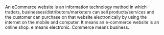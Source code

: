 An eCommerce website is an information technology method in which traders, businesses/distributors/marketers can sell products/services and the customer can purchase on that website electronically by using the internet on the mobile and computer. It means an e-commerce website is an online shop. e means electronic. Commerce means business.
